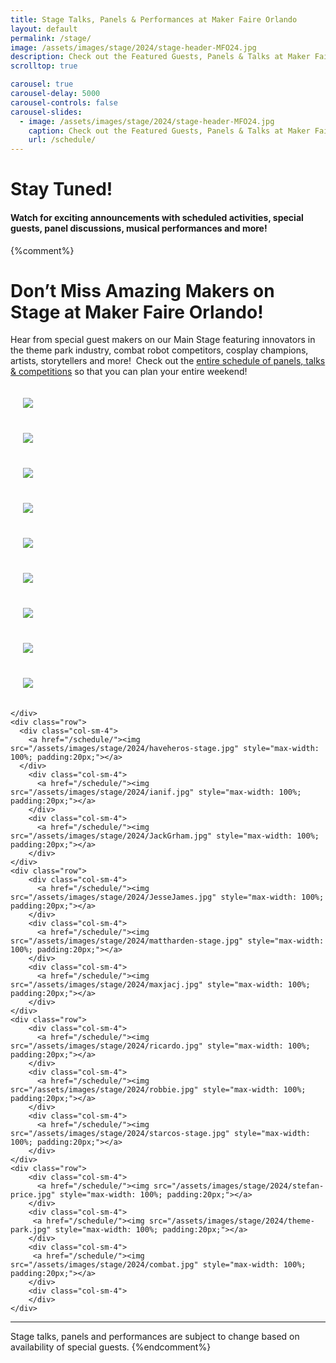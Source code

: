 ```yaml
---
title: Stage Talks, Panels & Performances at Maker Faire Orlando
layout: default
permalink: /stage/
image: /assets/images/stage/2024/stage-header-MFO24.jpg
description: Check out the Featured Guests, Panels & Talks at Maker Faire Orlando!
scrolltop: true

carousel: true
carousel-delay: 5000
carousel-controls: false
carousel-slides:
  - image: /assets/images/stage/2024/stage-header-MFO24.jpg
    caption: Check out the Featured Guests, Panels & Talks at Maker Faire Orlando!
    url: /schedule/
---
```

# Stay Tuned!

#### Watch for exciting announcements with scheduled activities, special guests, panel discussions, musical performances and more!
{%comment%}

# Don’t Miss Amazing Makers on Stage at Maker Faire Orlando!

Hear from special guest makers on our Main Stage featuring innovators in the theme park industry, combat robot competitors, cosplay champions, artists, storytellers and more!  Check out the [entire schedule of panels, talks & competitions](/schedule/) so that you can plan your entire weekend!


<div class="container" style="width=100%">
    <div class="row">
        <div class="col-sm-4">
          <a href="/schedule/"><img src="/assets/images/stage/2024/dale.jpg" style="max-width: 100%; padding:20px;"></a>
        </div>
        <div class="col-sm-4">
          <a href="/schedule/"><img src="/assets/images/stage/2024/geoff.jpg" style="max-width: 100%; padding:20px;"></a>
        </div>
        <div class="col-sm-4">
          <a href="/schedule/"><img src="/assets/images/stage/2024/Eric.jpg" style="max-width: 100%; padding:20px;"></a>
        </div>
    </div>
    <div class="row">
        <div class="col-sm-4">
          <a href="/schedule/"><img src="/assets/images/stage/2024/AllisonChase-stage.jpg" style="max-width: 100%; padding:20px;"></a>
        </div>
        <div class="col-sm-4">
          <a href="/schedule/"><img src="/assets/images/stage/2024/anna.jpg" style="max-width: 100%; padding:20px;"></a>
        </div>
        <div class="col-sm-4">
          <a href="/schedule/"><img src="/assets/images/stage/2024/bobbywesley.jpg" style="max-width: 100%; padding:20px;"></a>
        </div>
    </div>
    <div class="row">
      <div class="col-sm-4">
        <a href="/schedule/"><img src="/assets/images/stage/2024/danielleziss.jpg" style="max-width: 100%; padding:20px;"></a>
      </div>
        <div class="col-sm-4">
          <a href="/schedule/"><img src="/assets/images/stage/2024/dunesea.jpg" style="max-width: 100%; padding:20px;"></a>
        </div>
        <div class="col-sm-4">
          <a href="/schedule/"><img src="/assets/images/stage/2024/HANOEE.jpg" style="max-width: 100%; padding:20px;"></a>
        </div>

    </div>
    <div class="row">
      <div class="col-sm-4">
        <a href="/schedule/"><img src="/assets/images/stage/2024/haveheros-stage.jpg" style="max-width: 100%; padding:20px;"></a>
      </div>
        <div class="col-sm-4">
          <a href="/schedule/"><img src="/assets/images/stage/2024/ianif.jpg" style="max-width: 100%; padding:20px;"></a>
        </div>
        <div class="col-sm-4">
          <a href="/schedule/"><img src="/assets/images/stage/2024/JackGrham.jpg" style="max-width: 100%; padding:20px;"></a>
        </div>
    </div>
    <div class="row">
        <div class="col-sm-4">
          <a href="/schedule/"><img src="/assets/images/stage/2024/JesseJames.jpg" style="max-width: 100%; padding:20px;"></a>
        </div>
        <div class="col-sm-4">
          <a href="/schedule/"><img src="/assets/images/stage/2024/mattharden-stage.jpg" style="max-width: 100%; padding:20px;"></a>
        </div>
        <div class="col-sm-4">
          <a href="/schedule/"><img src="/assets/images/stage/2024/maxjacj.jpg" style="max-width: 100%; padding:20px;"></a>
        </div>
    </div>
    <div class="row">
        <div class="col-sm-4">
          <a href="/schedule/"><img src="/assets/images/stage/2024/ricardo.jpg" style="max-width: 100%; padding:20px;"></a>
        </div>
        <div class="col-sm-4">
          <a href="/schedule/"><img src="/assets/images/stage/2024/robbie.jpg" style="max-width: 100%; padding:20px;"></a>
        </div>
        <div class="col-sm-4">
          <a href="/schedule/"><img src="/assets/images/stage/2024/starcos-stage.jpg" style="max-width: 100%; padding:20px;"></a>
        </div>
    </div>
    <div class="row">
        <div class="col-sm-4">
          <a href="/schedule/"><img src="/assets/images/stage/2024/stefan-price.jpg" style="max-width: 100%; padding:20px;"></a>
        </div>
        <div class="col-sm-4">
         <a href="/schedule/"><img src="/assets/images/stage/2024/theme-park.jpg" style="max-width: 100%; padding:20px;"></a>
        </div>
        <div class="col-sm-4">
         <a href="/schedule/"><img src="/assets/images/stage/2024/combat.jpg" style="max-width: 100%; padding:20px;"></a>
        </div>
        <div class="col-sm-4">
        </div>
    </div>
</div>

---

Stage talks, panels and performances are subject to change based on availability of special guests.
{%endcomment%}
